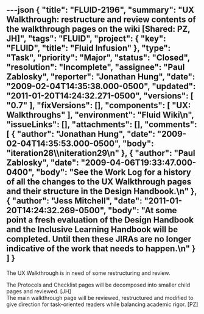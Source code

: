 ---json
{
  "title": "FLUID-2196",
  "summary": "UX Walkthrough: restructure and review contents of the walkthrough pages on the wiki [Shared: PZ, JH]",
  "tags": "FLUID",
  "project": {
    "key": "FLUID",
    "title": "Fluid Infusion"
  },
  "type": "Task",
  "priority": "Major",
  "status": "Closed",
  "resolution": "Incomplete",
  "assignee": "Paul Zablosky",
  "reporter": "Jonathan Hung",
  "date": "2009-02-04T14:35:38.000-0500",
  "updated": "2011-01-20T14:24:32.271-0500",
  "versions": [
    "0.7"
  ],
  "fixVersions": [],
  "components": [
    "UX: Walkthroughs"
  ],
  "environment": "Fluid Wiki\n",
  "issueLinks": [],
  "attachments": [],
  "comments": [
    {
      "author": "Jonathan Hung",
      "date": "2009-02-04T14:35:53.000-0500",
      "body": "iteration28\\\niteration29\n"
    },
    {
      "author": "Paul Zablosky",
      "date": "2009-04-06T19:33:47.000-0400",
      "body": "See the Work Log for a history of all the changes to the UX Walkthrough pages and their structure in the Design Handbook.\n"
    },
    {
      "author": "Jess Mitchell",
      "date": "2011-01-20T14:24:32.269-0500",
      "body": "At some point a fresh evaluation of the Design Handbook and the Inclusive Learning Handbook will be completed.  Until then these JIRAs are no longer indicative of the work that needs to happen.\n"
    }
  ]
}
---
The UX Walkthrough is in need of some restructuring and review.

The Protocols and Checklist pages will be decomposed into smaller child pages and reviewed. \[JH]\
The main walkthrough page will be reviewed, restructured and modified to give direction for task-oriented readers while balancing academic rigor. \[PZ]

        